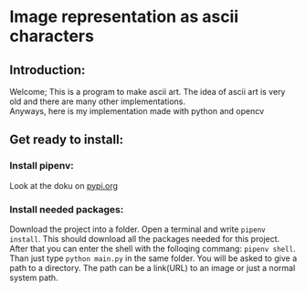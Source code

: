 # Image representation as ascii characters

## Introduction:
 Welcome; This is a program to make ascii art. The idea of ascii art is very old and there are many other implementations.  
 Anyways, here is my implementation made with python and opencv
## Get ready to install: 
### Install pipenv:
 Look at the doku on [pypi.org](https://pypi.org/project/pipenv/)
### Install needed packages:
 Download the project into a folder. Open a terminal and write <code>pipenv install</code>.
This should download all the packages needed for this project. After that you can enter the shell with the folloqing commang: <code>pipenv shell</code>.  
 Than just type <code>python main.py</code> in the same folder.
 You will be asked to give a path to a directory. The path can be a link\(URL\) to an image or just a normal system path.
